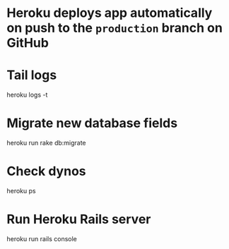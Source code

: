 # Heroku deploys app automatically on push to the `production` branch on GitHub

# Tail logs
heroku logs -t

# Migrate new database fields
heroku run rake db:migrate

# Check dynos
heroku ps

# Run Heroku Rails server
heroku run rails console
